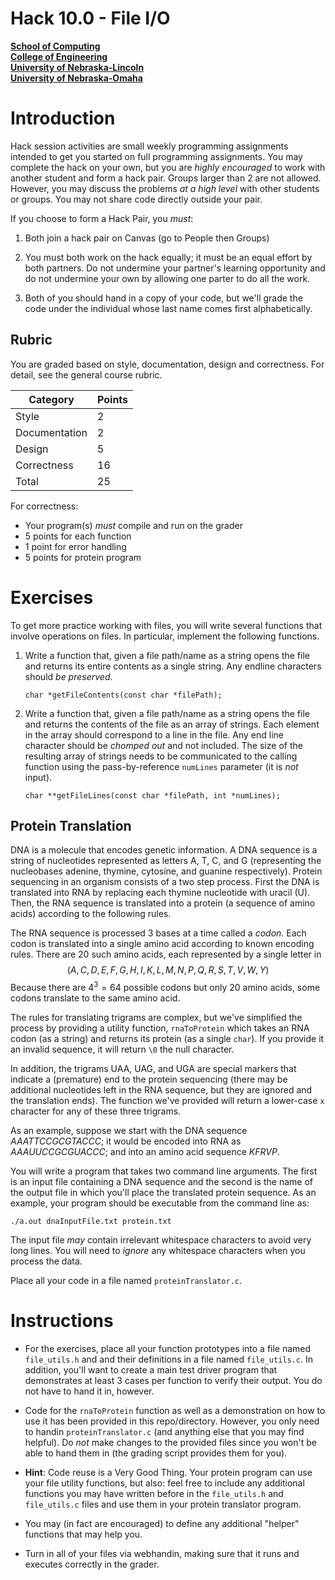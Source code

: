 # Hack 10.0 - File I/O
**[School of Computing](https://computing.unl.edu/)**  
**[College of Engineering](https://engineering.unl.edu/)**  
**[University of Nebraska-Lincoln](https://unl.edu)**  
**[University of Nebraska-Omaha](https://http://unomaha.edu/)**  

# Introduction

Hack session activities are small weekly programming assignments
intended to get you started on full programming assignments. You may
complete the hack on your own, but you are *highly encouraged* to work
with another student and form a hack pair. Groups larger than 2 are not
allowed. However, you may discuss the problems *at a high level* with
other students or groups. You may not share code directly outside your
pair.

If you choose to form a Hack Pair, you *must*:

1.  Both join a hack pair on Canvas (go to People then Groups)

2.  You must both work on the hack equally; it must be an equal effort
    by both partners. Do not undermine your partner's learning
    opportunity and do not undermine your own by allowing one parter to
    do all the work.

3.  Both of you should hand in a copy of your code, but we'll grade the
    code under the individual whose last name comes first alphabetically.

## Rubric

You are graded based on style, documentation, design and correctness.
For detail, see the general course rubric.

| Category      | Points |
|---------------|--------|
| Style         | 2      |
| Documentation | 2      |
| Design        | 5      |
| Correctness   | 16     |
| Total         | 25     |

For correctness:
 - Your program(s) *must* compile and run on the grader
 - 5 points for each function
 - 1 point for error handling
 - 5 points for protein program

# Exercises

To get more practice working with files, you will write several
functions that involve operations on files. In particular, implement the
following functions.

1.  Write a function that, given a file path/name as a string opens the
    file and returns its entire contents as a single string. Any endline
    characters should *be preserved*.

    `char *getFileContents(const char *filePath);`

2.  Write a function that, given a file path/name as a string opens the
    file and returns the contents of the file as an array of strings.
    Each element in the array should correspond to a line in the file.
    Any end line character should be *chomped out* and not included. The
    size of the resulting array of strings needs to be communicated to
    the calling function using the pass-by-reference `numLines`
    parameter (it is *not* input).

    `char **getFileLines(const char *filePath, int *numLines);`

## Protein Translation

DNA is a molecule that encodes genetic information. A DNA sequence is a
string of nucleotides represented as letters A, T, C, and G
(representing the nucleobases adenine, thymine, cytosine, and guanine
respectively). Protein sequencing in an organism consists of a two step
process. First the DNA is translated into RNA by replacing each thymine
nucleotide with uracil (U). Then, the RNA sequence is translated into a
protein (a sequence of amino acids) according to the following rules.

The RNA sequence is processed 3 bases at a time called a *codon*. Each
codon is translated into a single amino acid according to known encoding
rules. There are 20 such amino acids, each represented by a single
letter in $$(A,C,D,E,F,G,H,I,K,L,M,N,P,Q,R,S,T,V,W,Y)$$ Because there
are $4^3 = 64$ possible codons but only 20 amino acids, some codons
translate to the same amino acid.

The rules for translating trigrams are complex, but we've simplified the
process by providing a utility function, `rnaToProtein` which takes
an RNA codon (as a string) and returns its protein (as a single
`char`). If you provide it an invalid sequence, it will return
`\0` the null character.

In addition, the trigrams UAA, UAG, and UGA are special markers that
indicate a (premature) end to the protein sequencing (there may be
additional nucleotides left in the RNA sequence, but they are ignored
and the translation ends). The function we've provided will return a
lower-case `x` character for any of these three trigrams.

As an example, suppose we start with the DNA sequence $AAATTCCGCGTACCC$;
it would be encoded into RNA as $AAAUUCCGCGUACCC$; and into an amino
acid sequence $KFRVP$.

You will write a program that takes two command line arguments. The
first is an input file containing a DNA sequence and the second is the
name of the output file in which you'll place the translated protein
sequence. As an example, your program should be executable from the
command line as:

`./a.out dnaInputFile.txt protein.txt`

The input file *may* contain irrelevant whitespace characters to avoid
very long lines. You will need to *ignore* any whitespace characters
when you process the data.

Place all your code in a file named `proteinTranslator.c`.

# Instructions

-   For the exercises, place all your function prototypes into a file
    named `file_utils.h` and and their definitions in a file
    named `file_utils.c`. In addition, you'll want to create a
    main test driver program that demonstrates at least 3 cases per
    function to verify their output. You do not have to hand it in, however.

-   Code for the `rnaToProtein` function as well as a demonstration
    on how to use it has been provided in this repo/directory.
    However, you only need to handin `proteinTranslator.c` (and
    anything else that you may find helpful). Do *not* make changes to
    the provided files since you won't be able to hand them in (the
    grading script provides them for you).

-   **Hint**: Code reuse is a Very Good Thing. Your protein program can
    use your file utility functions, but also: feel free to include any
    additional functions you may have written before in the
    `file_utils.h` and `file_utils.c` files and use them
    in your protein translator program.

-   You may (in fact are encouraged) to define any additional "helper"
    functions that may help you.

-   Turn in all of your files via webhandin, making sure that it runs
    and executes correctly in the grader.

    
